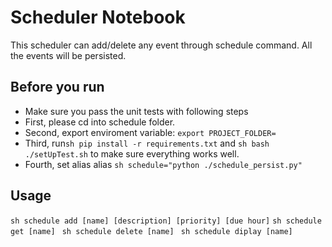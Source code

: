 # Scheduler Notebook

This scheduler can add/delete any event through schedule command. All the events will be persisted.

## Before you run
* Make sure you pass the unit tests with following steps
* First, please cd into schedule folder.
* Second, export enviroment variable: ```export PROJECT_FOLDER=```
* Third, run```sh pip install -r requirements.txt``` and ```sh bash ./setUpTest.sh``` to make sure everything works well.
* Fourth, set alias alias ```sh schedule="python ./schedule_persist.py"```

## Usage
```sh schedule add [name] [description] [priority] [due hour]```
```sh schedule get [name] ```
```sh schedule delete [name] ```
```sh schedule diplay [name] ```

